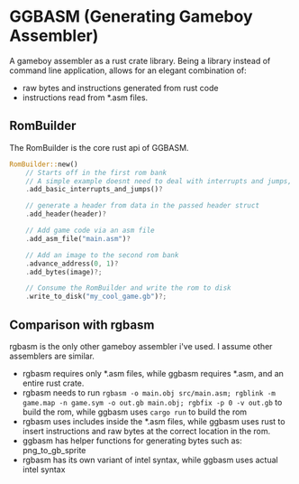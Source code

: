 # GGBASM (Generating Gameboy Assembler)

A gameboy assembler as a rust crate library.
Being a library instead of command line application, allows for an elegant combination of:
*   raw bytes and instructions generated from rust code
*   instructions read from *.asm files.

## RomBuilder

The RomBuilder is the core rust api of GGBASM.

```rust
RomBuilder::new()
    // Starts off in the first rom bank
    // A simple example doesnt need to deal with interrupts and jumps, so generate a dummy
    .add_basic_interrupts_and_jumps()?

    // generate a header from data in the passed header struct
    .add_header(header)?

    // Add game code via an asm file
    .add_asm_file("main.asm")?

    // Add an image to the second rom bank
    .advance_address(0, 1)?
    .add_bytes(image)?;

    // Consume the RomBuilder and write the rom to disk
    .write_to_disk("my_cool_game.gb")?;
```

## Comparison with rgbasm

rgbasm is the only other gameboy assembler i've used.
I assume other assemblers are similar.

*   rgbasm requires only *.asm files, while ggbasm requires *.asm, and an entire rust crate.
*   rgbasm needs to run `rgbasm -o main.obj src/main.asm; rgblink -m game.map -n game.sym -o out.gb main.obj; rgbfix -p 0 -v out.gb` to build the rom, while ggbasm uses `cargo run` to build the rom
*   rgbasm uses includes inside the *.asm files, while ggbasm uses rust to insert instructions and raw bytes at the correct location in the rom.
*   ggbasm has helper functions for generating bytes such as: png_to_gb_sprite
*   rgbasm has its own variant of intel syntax, while ggbasm uses actual intel syntax
